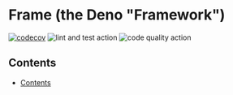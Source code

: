 # Frame (the Deno "Framework") <!-- omit in toc -->

[![codecov](https://codecov.io/gh/samlaycock/deno-frame/branch/main/graph/badge.svg?token=L4RMOW74UI)](https://codecov.io/gh/samlaycock/deno-frame)
![lint and test action](https://github.com/samlaycock/deno-frame/actions/workflows/deno.yml/badge.svg)
![code quality action](https://github.com/samlaycock/deno-frame/actions/workflows/codeql-analysis.yml/badge.svg)

## Contents

- [Contents](#contents)
